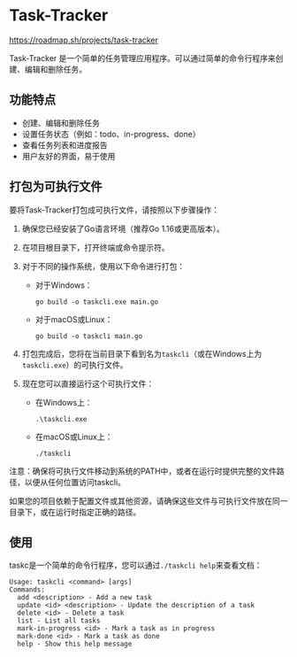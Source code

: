# Task-Tracker
https://roadmap.sh/projects/task-tracker

Task-Tracker 是一个简单的任务管理应用程序。可以通过简单的命令行程序来创建、编辑和删除任务。

## 功能特点

- 创建、编辑和删除任务
- 设置任务状态（例如：todo、in-progress、done）
- 查看任务列表和进度报告
- 用户友好的界面，易于使用

## 打包为可执行文件

要将Task-Tracker打包成可执行文件，请按照以下步骤操作：

1. 确保您已经安装了Go语言环境（推荐Go 1.16或更高版本）。

2. 在项目根目录下，打开终端或命令提示符。

3. 对于不同的操作系统，使用以下命令进行打包：

   - 对于Windows：
     ```
     go build -o taskcli.exe main.go
     ```

   - 对于macOS或Linux：
     ```
     go build -o taskcli main.go
     ```

4. 打包完成后，您将在当前目录下看到名为`taskcli`（或在Windows上为`taskcli.exe`）的可执行文件。

5. 现在您可以直接运行这个可执行文件：

   - 在Windows上：
     ```
     .\taskcli.exe
     ```

   - 在macOS或Linux上：
     ```
     ./taskcli
     ```

注意：确保将可执行文件移动到系统的PATH中，或者在运行时提供完整的文件路径，以便从任何位置访问taskcli。

如果您的项目依赖于配置文件或其他资源，请确保这些文件与可执行文件放在同一目录下，或在运行时指定正确的路径。

## 使用

taskc是一个简单的命令行程序，您可以通过`./taskcli help`来查看文档：
```
Usage: taskcli <command> [args]
Commands:
  add <description> - Add a new task
  update <id> <description> - Update the description of a task
  delete <id> - Delete a task
  list - List all tasks
  mark-in-progress <id> - Mark a task as in progress
  mark-done <id> - Mark a task as done
  help - Show this help message
```
